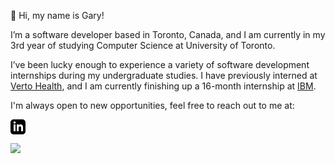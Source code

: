 👋 Hi, my name is Gary!

I’m a software developer based in Toronto, Canada, and I am currently in my 3rd year of studying Computer Science at University of Toronto.

I’ve been lucky enough to experience a variety of software development internships during my undergraduate studies.
I have previously interned at [Verto Health](https://verto.health/), and I am currently finishing up a 16-month internship at [IBM](https://verto.health/).

I'm always open to new opportunities, feel free to reach out to me at:

<svg xmlns="http://www.w3.org/2000/svg" width="24" height="24" viewBox="0 0 24 24"><path d="M19 0h-14c-2.761 0-5 2.239-5 5v14c0 2.761 2.239 5 5 5h14c2.762 0 5-2.239 5-5v-14c0-2.761-2.238-5-5-5zm-11 19h-3v-11h3v11zm-1.5-12.268c-.966 0-1.75-.79-1.75-1.764s.784-1.764 1.75-1.764 1.75.79 1.75 1.764-.783 1.764-1.75 1.764zm13.5 12.268h-3v-5.604c0-3.368-4-3.113-4 0v5.604h-3v-11h3v1.765c1.396-2.586 7-2.777 7 2.476v6.759z"/></svg>

![](https://komarev.com/ghpvc/?username=GaryJX&color=brightgreen&label=Visitors)
